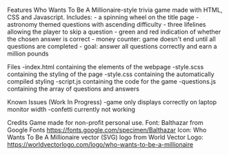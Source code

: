 Features
    Who Wants To Be A Millionaire-style trivia game made with HTML, CSS and Javascript. Includes:
    - a spinning wheel on the title page
    - astronomy themed questions with ascending difficulty
    - three lifelines allowing the player to skip a question
    - green and red indication of whether the chosen answer is correct
    - money counter: game doesn't end until all questions are completed
    - goal: answer all questions correctly and earn a million pounds

Files
    -index.html containing the elements of the webpage
    -style.scss containing the styling of the page
    -style.css containing the automatically compiled styling
    -script.js containing the code for the game 
    -questions.js containing the array of questions and answers

Known Issues (Work In Progress)
    -game only displays correctly on laptop monitor width
    -confetti currently not working

Credits
    Game made for non-profit personal use.
    Font: Balthazar from Google Fonts https://fonts.google.com/specimen/Balthazar
    Icon: Who Wants To Be A Millionaire vector (SVG) logo from World Vector Logo: https://worldvectorlogo.com/logo/who-wants-to-be-a-millionaire 


